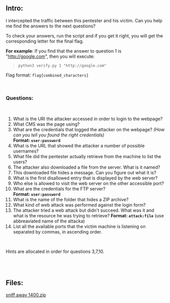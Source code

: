 ## Intro:

I intercepted the traffic between this pentester and his victim. 
Can you help me find the answers to the next questions?

To check your answers, run the script and if you get it right, you will get 
the corresponding letter for the final flag.

**For example**: If you find that the answer to question 1 is "http://google.com", then you will execute:
> `python3 verify.py 1 "http://google.com"`

Flag format: `flag{combined_characters}`

<br/>

### Questions:
<br/>

1. What is the URI the attacker accessed in order to login to the webpage?
2. What CMS was the page using?
3. What are the credentials that logged the attacker on the webpage? 
*(How can you tell you found the right credentials)* <br/>
**Format: `user:password`** 
4. What is the URL that showed the attacker a number of possible usernames? 
5. What file did the pentester actually retrieve from the machine to list the users?
6. The attacker also downloaded a file from the server. What is it named?
7. This downloaded file hides a message. Can you figure out what it is?
8. What is the first disallowed entry that is displayed by the web server?
9. Who else is allowed to visit the web server on the other accessible port?
10. What are the credentials for the FTP server? <br/>
  **Format: `user:password`**
11. What is the name of the folder that hides a ZIP archive?
12. What kind of web attack was performed against the login form?
13. The attacker tried a web attack but didn't succeed. What was it and what is the resource he was trying to retrieve? 
**Format: `attack:file`** (use abbreaviated name of the attacka)
14. List all the available ports that the victim machine is listening on separated by commas, in ascending order.

<br/>

Hints are allocated in order for questions 3,7,10.

<br/><br/>

## Files:

[sniff away 1400.zip](https://github.com/ChronosPK/Sibiu_Academic_CTF/files/10310688/sniff.away.1400.zip)
